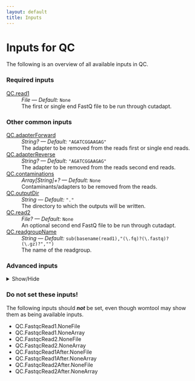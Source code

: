 ```yaml
---
layout: default
title: Inputs
---
```


# Inputs for QC

The following is an overview of all available inputs in
QC.


### Required inputs
<dl>
<dt id="QC.read1"><a href="#QC.read1">QC.read1</a></dt>
<dd>
    <i>File &mdash; Default:</i> <code>None</code><br />
    The first or single end FastQ file to be run through cutadapt.
</dd>
</dl>

### Other common inputs
<dl>
<dt id="QC.adapterForward"><a href="#QC.adapterForward">QC.adapterForward</a></dt>
<dd>
    <i>String? &mdash; Default:</i> <code>"AGATCGGAAGAG"</code><br />
    The adapter to be removed from the reads first or single end reads.
</dd>
<dt id="QC.adapterReverse"><a href="#QC.adapterReverse">QC.adapterReverse</a></dt>
<dd>
    <i>String? &mdash; Default:</i> <code>"AGATCGGAAGAG"</code><br />
    The adapter to be removed from the reads second end reads.
</dd>
<dt id="QC.contaminations"><a href="#QC.contaminations">QC.contaminations</a></dt>
<dd>
    <i>Array[String]+? &mdash; Default:</i> <code>None</code><br />
    Contaminants/adapters to be removed from the reads.
</dd>
<dt id="QC.outputDir"><a href="#QC.outputDir">QC.outputDir</a></dt>
<dd>
    <i>String &mdash; Default:</i> <code>"."</code><br />
    The directory to which the outputs will be written.
</dd>
<dt id="QC.read2"><a href="#QC.read2">QC.read2</a></dt>
<dd>
    <i>File? &mdash; Default:</i> <code>None</code><br />
    An optional second end FastQ file to be run through cutadapt.
</dd>
<dt id="QC.readgroupName"><a href="#QC.readgroupName">QC.readgroupName</a></dt>
<dd>
    <i>String &mdash; Default:</i> <code>sub(basename(read1),"(\.fq)?(\.fastq)?(\.gz)?","")</code><br />
    The name of the readgroup.
</dd>
</dl>

### Advanced inputs
<details>
<summary> Show/Hide </summary>
<dl>
<dt id="QC.Cutadapt.bwa"><a href="#QC.Cutadapt.bwa">QC.Cutadapt.bwa</a></dt>
<dd>
    <i>Boolean? &mdash; Default:</i> <code>None</code><br />
    Equivalent to cutadapt's --bwa flag.
</dd>
<dt id="QC.Cutadapt.colorspace"><a href="#QC.Cutadapt.colorspace">QC.Cutadapt.colorspace</a></dt>
<dd>
    <i>Boolean? &mdash; Default:</i> <code>None</code><br />
    Equivalent to cutadapt's --colorspace flag.
</dd>
<dt id="QC.Cutadapt.cores"><a href="#QC.Cutadapt.cores">QC.Cutadapt.cores</a></dt>
<dd>
    <i>Int &mdash; Default:</i> <code>1</code><br />
    The number of cores to use.
</dd>
<dt id="QC.Cutadapt.cut"><a href="#QC.Cutadapt.cut">QC.Cutadapt.cut</a></dt>
<dd>
    <i>Int? &mdash; Default:</i> <code>None</code><br />
    Equivalent to cutadapt's --cut option.
</dd>
<dt id="QC.Cutadapt.discardTrimmed"><a href="#QC.Cutadapt.discardTrimmed">QC.Cutadapt.discardTrimmed</a></dt>
<dd>
    <i>Boolean? &mdash; Default:</i> <code>None</code><br />
    Equivalent to cutadapt's --quality-cutoff option.
</dd>
<dt id="QC.Cutadapt.discardUntrimmed"><a href="#QC.Cutadapt.discardUntrimmed">QC.Cutadapt.discardUntrimmed</a></dt>
<dd>
    <i>Boolean? &mdash; Default:</i> <code>None</code><br />
    Equivalent to cutadapt's --discard-untrimmed option.
</dd>
<dt id="QC.Cutadapt.doubleEncode"><a href="#QC.Cutadapt.doubleEncode">QC.Cutadapt.doubleEncode</a></dt>
<dd>
    <i>Boolean? &mdash; Default:</i> <code>None</code><br />
    Equivalent to cutadapt's --double-encode flag.
</dd>
<dt id="QC.Cutadapt.errorRate"><a href="#QC.Cutadapt.errorRate">QC.Cutadapt.errorRate</a></dt>
<dd>
    <i>Float? &mdash; Default:</i> <code>None</code><br />
    Equivalent to cutadapt's --error-rate option.
</dd>
<dt id="QC.Cutadapt.format"><a href="#QC.Cutadapt.format">QC.Cutadapt.format</a></dt>
<dd>
    <i>String? &mdash; Default:</i> <code>None</code><br />
    Equivalent to cutadapt's --format option.
</dd>
<dt id="QC.Cutadapt.front"><a href="#QC.Cutadapt.front">QC.Cutadapt.front</a></dt>
<dd>
    <i>Array[String] &mdash; Default:</i> <code>[]</code><br />
    A list of 5' ligated adapter sequences to be cut from the given first or single end fastq file.
</dd>
<dt id="QC.Cutadapt.frontRead2"><a href="#QC.Cutadapt.frontRead2">QC.Cutadapt.frontRead2</a></dt>
<dd>
    <i>Array[String] &mdash; Default:</i> <code>[]</code><br />
    A list of 5' ligated adapter sequences to be cut from the given second end fastq file.
</dd>
<dt id="QC.Cutadapt.infoFilePath"><a href="#QC.Cutadapt.infoFilePath">QC.Cutadapt.infoFilePath</a></dt>
<dd>
    <i>String? &mdash; Default:</i> <code>None</code><br />
    Equivalent to cutadapt's --info-file option.
</dd>
<dt id="QC.Cutadapt.interleaved"><a href="#QC.Cutadapt.interleaved">QC.Cutadapt.interleaved</a></dt>
<dd>
    <i>Boolean? &mdash; Default:</i> <code>None</code><br />
    Equivalent to cutadapt's --interleaved flag.
</dd>
<dt id="QC.Cutadapt.length"><a href="#QC.Cutadapt.length">QC.Cutadapt.length</a></dt>
<dd>
    <i>Int? &mdash; Default:</i> <code>None</code><br />
    Equivalent to cutadapt's --length option.
</dd>
<dt id="QC.Cutadapt.lengthTag"><a href="#QC.Cutadapt.lengthTag">QC.Cutadapt.lengthTag</a></dt>
<dd>
    <i>String? &mdash; Default:</i> <code>None</code><br />
    Equivalent to cutadapt's --length-tag option.
</dd>
<dt id="QC.Cutadapt.maq"><a href="#QC.Cutadapt.maq">QC.Cutadapt.maq</a></dt>
<dd>
    <i>Boolean? &mdash; Default:</i> <code>None</code><br />
    Equivalent to cutadapt's --maq flag.
</dd>
<dt id="QC.Cutadapt.maskAdapter"><a href="#QC.Cutadapt.maskAdapter">QC.Cutadapt.maskAdapter</a></dt>
<dd>
    <i>Boolean? &mdash; Default:</i> <code>None</code><br />
    Equivalent to cutadapt's --mask-adapter flag.
</dd>
<dt id="QC.Cutadapt.matchReadWildcards"><a href="#QC.Cutadapt.matchReadWildcards">QC.Cutadapt.matchReadWildcards</a></dt>
<dd>
    <i>Boolean? &mdash; Default:</i> <code>None</code><br />
    Equivalent to cutadapt's --match-read-wildcards flag.
</dd>
<dt id="QC.Cutadapt.maximumLength"><a href="#QC.Cutadapt.maximumLength">QC.Cutadapt.maximumLength</a></dt>
<dd>
    <i>Int? &mdash; Default:</i> <code>None</code><br />
    Equivalent to cutadapt's --maximum-length option.
</dd>
<dt id="QC.Cutadapt.maxN"><a href="#QC.Cutadapt.maxN">QC.Cutadapt.maxN</a></dt>
<dd>
    <i>Int? &mdash; Default:</i> <code>None</code><br />
    Equivalent to cutadapt's --max-n option.
</dd>
<dt id="QC.Cutadapt.memory"><a href="#QC.Cutadapt.memory">QC.Cutadapt.memory</a></dt>
<dd>
    <i>String &mdash; Default:</i> <code>"4G"</code><br />
    The amount of memory this job will use.
</dd>
<dt id="QC.Cutadapt.minimumLength"><a href="#QC.Cutadapt.minimumLength">QC.Cutadapt.minimumLength</a></dt>
<dd>
    <i>Int? &mdash; Default:</i> <code>2</code><br />
    Equivalent to cutadapt's --minimum-length option.
</dd>
<dt id="QC.Cutadapt.nextseqTrim"><a href="#QC.Cutadapt.nextseqTrim">QC.Cutadapt.nextseqTrim</a></dt>
<dd>
    <i>String? &mdash; Default:</i> <code>None</code><br />
    Equivalent to cutadapt's --nextseq-trim option.
</dd>
<dt id="QC.Cutadapt.noIndels"><a href="#QC.Cutadapt.noIndels">QC.Cutadapt.noIndels</a></dt>
<dd>
    <i>Boolean? &mdash; Default:</i> <code>None</code><br />
    Equivalent to cutadapt's --no-indels flag.
</dd>
<dt id="QC.Cutadapt.noMatchAdapterWildcards"><a href="#QC.Cutadapt.noMatchAdapterWildcards">QC.Cutadapt.noMatchAdapterWildcards</a></dt>
<dd>
    <i>Boolean? &mdash; Default:</i> <code>None</code><br />
    Equivalent to cutadapt's --no-match-adapter-wildcards flag.
</dd>
<dt id="QC.Cutadapt.noTrim"><a href="#QC.Cutadapt.noTrim">QC.Cutadapt.noTrim</a></dt>
<dd>
    <i>Boolean? &mdash; Default:</i> <code>None</code><br />
    Equivalent to cutadapt's --no-trim flag.
</dd>
<dt id="QC.Cutadapt.noZeroCap"><a href="#QC.Cutadapt.noZeroCap">QC.Cutadapt.noZeroCap</a></dt>
<dd>
    <i>Boolean? &mdash; Default:</i> <code>None</code><br />
    Equivalent to cutadapt's --no-zero-cap flag.
</dd>
<dt id="QC.Cutadapt.overlap"><a href="#QC.Cutadapt.overlap">QC.Cutadapt.overlap</a></dt>
<dd>
    <i>Int? &mdash; Default:</i> <code>None</code><br />
    Equivalent to cutadapt's --overlap option.
</dd>
<dt id="QC.Cutadapt.pairFilter"><a href="#QC.Cutadapt.pairFilter">QC.Cutadapt.pairFilter</a></dt>
<dd>
    <i>String? &mdash; Default:</i> <code>None</code><br />
    Equivalent to cutadapt's --pair-filter option.
</dd>
<dt id="QC.Cutadapt.prefix"><a href="#QC.Cutadapt.prefix">QC.Cutadapt.prefix</a></dt>
<dd>
    <i>String? &mdash; Default:</i> <code>None</code><br />
    Equivalent to cutadapt's --prefix option.
</dd>
<dt id="QC.Cutadapt.qualityBase"><a href="#QC.Cutadapt.qualityBase">QC.Cutadapt.qualityBase</a></dt>
<dd>
    <i>Int? &mdash; Default:</i> <code>None</code><br />
    Equivalent to cutadapt's --quality-base option.
</dd>
<dt id="QC.Cutadapt.qualityCutoff"><a href="#QC.Cutadapt.qualityCutoff">QC.Cutadapt.qualityCutoff</a></dt>
<dd>
    <i>String? &mdash; Default:</i> <code>None</code><br />
    Equivalent to cutadapt's --quality-cutoff option.
</dd>
<dt id="QC.Cutadapt.restFilePath"><a href="#QC.Cutadapt.restFilePath">QC.Cutadapt.restFilePath</a></dt>
<dd>
    <i>String? &mdash; Default:</i> <code>None</code><br />
    Equivalent to cutadapt's --rest-file option.
</dd>
<dt id="QC.Cutadapt.stripF3"><a href="#QC.Cutadapt.stripF3">QC.Cutadapt.stripF3</a></dt>
<dd>
    <i>Boolean? &mdash; Default:</i> <code>None</code><br />
    Equivalent to cutadapt's --strip-f3 flag.
</dd>
<dt id="QC.Cutadapt.stripSuffix"><a href="#QC.Cutadapt.stripSuffix">QC.Cutadapt.stripSuffix</a></dt>
<dd>
    <i>String? &mdash; Default:</i> <code>None</code><br />
    Equivalent to cutadapt's --strip-suffix option.
</dd>
<dt id="QC.Cutadapt.suffix"><a href="#QC.Cutadapt.suffix">QC.Cutadapt.suffix</a></dt>
<dd>
    <i>String? &mdash; Default:</i> <code>None</code><br />
    Equivalent to cutadapt's --suffix option.
</dd>
<dt id="QC.Cutadapt.times"><a href="#QC.Cutadapt.times">QC.Cutadapt.times</a></dt>
<dd>
    <i>Int? &mdash; Default:</i> <code>None</code><br />
    Equivalent to cutadapt's --times option.
</dd>
<dt id="QC.Cutadapt.tooLongOutputPath"><a href="#QC.Cutadapt.tooLongOutputPath">QC.Cutadapt.tooLongOutputPath</a></dt>
<dd>
    <i>String? &mdash; Default:</i> <code>None</code><br />
    Equivalent to cutadapt's --too-long-output option.
</dd>
<dt id="QC.Cutadapt.tooLongPairedOutputPath"><a href="#QC.Cutadapt.tooLongPairedOutputPath">QC.Cutadapt.tooLongPairedOutputPath</a></dt>
<dd>
    <i>String? &mdash; Default:</i> <code>None</code><br />
    Equivalent to cutadapt's --too-long-paired-output option.
</dd>
<dt id="QC.Cutadapt.tooShortOutputPath"><a href="#QC.Cutadapt.tooShortOutputPath">QC.Cutadapt.tooShortOutputPath</a></dt>
<dd>
    <i>String? &mdash; Default:</i> <code>None</code><br />
    Equivalent to cutadapt's --too-short-output option.
</dd>
<dt id="QC.Cutadapt.tooShortPairedOutputPath"><a href="#QC.Cutadapt.tooShortPairedOutputPath">QC.Cutadapt.tooShortPairedOutputPath</a></dt>
<dd>
    <i>String? &mdash; Default:</i> <code>None</code><br />
    Equivalent to cutadapt's --too-short-paired-output option.
</dd>
<dt id="QC.Cutadapt.trimN"><a href="#QC.Cutadapt.trimN">QC.Cutadapt.trimN</a></dt>
<dd>
    <i>Boolean? &mdash; Default:</i> <code>None</code><br />
    Equivalent to cutadapt's --trim-n flag.
</dd>
<dt id="QC.Cutadapt.trimPrimer"><a href="#QC.Cutadapt.trimPrimer">QC.Cutadapt.trimPrimer</a></dt>
<dd>
    <i>Boolean? &mdash; Default:</i> <code>None</code><br />
    Equivalent to cutadapt's --trim-primer flag.
</dd>
<dt id="QC.Cutadapt.untrimmedOutputPath"><a href="#QC.Cutadapt.untrimmedOutputPath">QC.Cutadapt.untrimmedOutputPath</a></dt>
<dd>
    <i>String? &mdash; Default:</i> <code>None</code><br />
    Equivalent to cutadapt's --untrimmed-output option.
</dd>
<dt id="QC.Cutadapt.untrimmedPairedOutputPath"><a href="#QC.Cutadapt.untrimmedPairedOutputPath">QC.Cutadapt.untrimmedPairedOutputPath</a></dt>
<dd>
    <i>String? &mdash; Default:</i> <code>None</code><br />
    Equivalent to cutadapt's --untrimmed-paired-output option.
</dd>
<dt id="QC.Cutadapt.wildcardFilePath"><a href="#QC.Cutadapt.wildcardFilePath">QC.Cutadapt.wildcardFilePath</a></dt>
<dd>
    <i>String? &mdash; Default:</i> <code>None</code><br />
    Equivalent to cutadapt's --wildcard-file option.
</dd>
<dt id="QC.Cutadapt.Z"><a href="#QC.Cutadapt.Z">QC.Cutadapt.Z</a></dt>
<dd>
    <i>Boolean &mdash; Default:</i> <code>true</code><br />
    Equivalent to cutadapt's -Z flag.
</dd>
<dt id="QC.Cutadapt.zeroCap"><a href="#QC.Cutadapt.zeroCap">QC.Cutadapt.zeroCap</a></dt>
<dd>
    <i>Boolean? &mdash; Default:</i> <code>None</code><br />
    Equivalent to cutadapt's --zero-cap flag.
</dd>
<dt id="QC.dockerImages"><a href="#QC.dockerImages">QC.dockerImages</a></dt>
<dd>
    <i>Map[String,String] &mdash; Default:</i> <code>{"fastqc": "quay.io/biocontainers/fastqc:0.11.7--4", "cutadapt": "quay.io/biocontainers/cutadapt:2.4--py37h14c3975_0"}</code><br />
    The docker image used for this task. Changing this may result in errors which the developers may choose not to address.
</dd>
<dt id="QC.FastqcRead1.adapters"><a href="#QC.FastqcRead1.adapters">QC.FastqcRead1.adapters</a></dt>
<dd>
    <i>File? &mdash; Default:</i> <code>None</code><br />
    Equivalent to fastqc's --adapters option.
</dd>
<dt id="QC.FastqcRead1.casava"><a href="#QC.FastqcRead1.casava">QC.FastqcRead1.casava</a></dt>
<dd>
    <i>Boolean &mdash; Default:</i> <code>false</code><br />
    Equivalent to fastqc's --casava flag.
</dd>
<dt id="QC.FastqcRead1.contaminants"><a href="#QC.FastqcRead1.contaminants">QC.FastqcRead1.contaminants</a></dt>
<dd>
    <i>File? &mdash; Default:</i> <code>None</code><br />
    Equivalent to fastqc's --contaminants option.
</dd>
<dt id="QC.FastqcRead1.dir"><a href="#QC.FastqcRead1.dir">QC.FastqcRead1.dir</a></dt>
<dd>
    <i>String? &mdash; Default:</i> <code>None</code><br />
    Equivalent to fastqc's --dir option.
</dd>
<dt id="QC.FastqcRead1.extract"><a href="#QC.FastqcRead1.extract">QC.FastqcRead1.extract</a></dt>
<dd>
    <i>Boolean &mdash; Default:</i> <code>false</code><br />
    Equivalent to fastqc's --extract flag.
</dd>
<dt id="QC.FastqcRead1.format"><a href="#QC.FastqcRead1.format">QC.FastqcRead1.format</a></dt>
<dd>
    <i>String? &mdash; Default:</i> <code>None</code><br />
    Equivalent to fastqc's --format option.
</dd>
<dt id="QC.FastqcRead1.kmers"><a href="#QC.FastqcRead1.kmers">QC.FastqcRead1.kmers</a></dt>
<dd>
    <i>Int? &mdash; Default:</i> <code>None</code><br />
    Equivalent to fastqc's --kmers option.
</dd>
<dt id="QC.FastqcRead1.limits"><a href="#QC.FastqcRead1.limits">QC.FastqcRead1.limits</a></dt>
<dd>
    <i>File? &mdash; Default:</i> <code>None</code><br />
    Equivalent to fastqc's --limits option.
</dd>
<dt id="QC.FastqcRead1.minLength"><a href="#QC.FastqcRead1.minLength">QC.FastqcRead1.minLength</a></dt>
<dd>
    <i>Int? &mdash; Default:</i> <code>None</code><br />
    Equivalent to fastqc's --min_length option.
</dd>
<dt id="QC.FastqcRead1.nano"><a href="#QC.FastqcRead1.nano">QC.FastqcRead1.nano</a></dt>
<dd>
    <i>Boolean &mdash; Default:</i> <code>false</code><br />
    Equivalent to fastqc's --nano flag.
</dd>
<dt id="QC.FastqcRead1.noFilter"><a href="#QC.FastqcRead1.noFilter">QC.FastqcRead1.noFilter</a></dt>
<dd>
    <i>Boolean &mdash; Default:</i> <code>false</code><br />
    Equivalent to fastqc's --nofilter flag.
</dd>
<dt id="QC.FastqcRead1.nogroup"><a href="#QC.FastqcRead1.nogroup">QC.FastqcRead1.nogroup</a></dt>
<dd>
    <i>Boolean &mdash; Default:</i> <code>false</code><br />
    Equivalent to fastqc's --nogroup flag.
</dd>
<dt id="QC.FastqcRead1.threads"><a href="#QC.FastqcRead1.threads">QC.FastqcRead1.threads</a></dt>
<dd>
    <i>Int &mdash; Default:</i> <code>1</code><br />
    The number of cores to use.
</dd>
<dt id="QC.FastqcRead1After.adapters"><a href="#QC.FastqcRead1After.adapters">QC.FastqcRead1After.adapters</a></dt>
<dd>
    <i>File? &mdash; Default:</i> <code>None</code><br />
    Equivalent to fastqc's --adapters option.
</dd>
<dt id="QC.FastqcRead1After.casava"><a href="#QC.FastqcRead1After.casava">QC.FastqcRead1After.casava</a></dt>
<dd>
    <i>Boolean &mdash; Default:</i> <code>false</code><br />
    Equivalent to fastqc's --casava flag.
</dd>
<dt id="QC.FastqcRead1After.contaminants"><a href="#QC.FastqcRead1After.contaminants">QC.FastqcRead1After.contaminants</a></dt>
<dd>
    <i>File? &mdash; Default:</i> <code>None</code><br />
    Equivalent to fastqc's --contaminants option.
</dd>
<dt id="QC.FastqcRead1After.dir"><a href="#QC.FastqcRead1After.dir">QC.FastqcRead1After.dir</a></dt>
<dd>
    <i>String? &mdash; Default:</i> <code>None</code><br />
    Equivalent to fastqc's --dir option.
</dd>
<dt id="QC.FastqcRead1After.extract"><a href="#QC.FastqcRead1After.extract">QC.FastqcRead1After.extract</a></dt>
<dd>
    <i>Boolean &mdash; Default:</i> <code>false</code><br />
    Equivalent to fastqc's --extract flag.
</dd>
<dt id="QC.FastqcRead1After.format"><a href="#QC.FastqcRead1After.format">QC.FastqcRead1After.format</a></dt>
<dd>
    <i>String? &mdash; Default:</i> <code>None</code><br />
    Equivalent to fastqc's --format option.
</dd>
<dt id="QC.FastqcRead1After.kmers"><a href="#QC.FastqcRead1After.kmers">QC.FastqcRead1After.kmers</a></dt>
<dd>
    <i>Int? &mdash; Default:</i> <code>None</code><br />
    Equivalent to fastqc's --kmers option.
</dd>
<dt id="QC.FastqcRead1After.limits"><a href="#QC.FastqcRead1After.limits">QC.FastqcRead1After.limits</a></dt>
<dd>
    <i>File? &mdash; Default:</i> <code>None</code><br />
    Equivalent to fastqc's --limits option.
</dd>
<dt id="QC.FastqcRead1After.minLength"><a href="#QC.FastqcRead1After.minLength">QC.FastqcRead1After.minLength</a></dt>
<dd>
    <i>Int? &mdash; Default:</i> <code>None</code><br />
    Equivalent to fastqc's --min_length option.
</dd>
<dt id="QC.FastqcRead1After.nano"><a href="#QC.FastqcRead1After.nano">QC.FastqcRead1After.nano</a></dt>
<dd>
    <i>Boolean &mdash; Default:</i> <code>false</code><br />
    Equivalent to fastqc's --nano flag.
</dd>
<dt id="QC.FastqcRead1After.noFilter"><a href="#QC.FastqcRead1After.noFilter">QC.FastqcRead1After.noFilter</a></dt>
<dd>
    <i>Boolean &mdash; Default:</i> <code>false</code><br />
    Equivalent to fastqc's --nofilter flag.
</dd>
<dt id="QC.FastqcRead1After.nogroup"><a href="#QC.FastqcRead1After.nogroup">QC.FastqcRead1After.nogroup</a></dt>
<dd>
    <i>Boolean &mdash; Default:</i> <code>false</code><br />
    Equivalent to fastqc's --nogroup flag.
</dd>
<dt id="QC.FastqcRead1After.threads"><a href="#QC.FastqcRead1After.threads">QC.FastqcRead1After.threads</a></dt>
<dd>
    <i>Int &mdash; Default:</i> <code>1</code><br />
    The number of cores to use.
</dd>
<dt id="QC.FastqcRead2.adapters"><a href="#QC.FastqcRead2.adapters">QC.FastqcRead2.adapters</a></dt>
<dd>
    <i>File? &mdash; Default:</i> <code>None</code><br />
    Equivalent to fastqc's --adapters option.
</dd>
<dt id="QC.FastqcRead2.casava"><a href="#QC.FastqcRead2.casava">QC.FastqcRead2.casava</a></dt>
<dd>
    <i>Boolean &mdash; Default:</i> <code>false</code><br />
    Equivalent to fastqc's --casava flag.
</dd>
<dt id="QC.FastqcRead2.contaminants"><a href="#QC.FastqcRead2.contaminants">QC.FastqcRead2.contaminants</a></dt>
<dd>
    <i>File? &mdash; Default:</i> <code>None</code><br />
    Equivalent to fastqc's --contaminants option.
</dd>
<dt id="QC.FastqcRead2.dir"><a href="#QC.FastqcRead2.dir">QC.FastqcRead2.dir</a></dt>
<dd>
    <i>String? &mdash; Default:</i> <code>None</code><br />
    Equivalent to fastqc's --dir option.
</dd>
<dt id="QC.FastqcRead2.extract"><a href="#QC.FastqcRead2.extract">QC.FastqcRead2.extract</a></dt>
<dd>
    <i>Boolean &mdash; Default:</i> <code>false</code><br />
    Equivalent to fastqc's --extract flag.
</dd>
<dt id="QC.FastqcRead2.format"><a href="#QC.FastqcRead2.format">QC.FastqcRead2.format</a></dt>
<dd>
    <i>String? &mdash; Default:</i> <code>None</code><br />
    Equivalent to fastqc's --format option.
</dd>
<dt id="QC.FastqcRead2.kmers"><a href="#QC.FastqcRead2.kmers">QC.FastqcRead2.kmers</a></dt>
<dd>
    <i>Int? &mdash; Default:</i> <code>None</code><br />
    Equivalent to fastqc's --kmers option.
</dd>
<dt id="QC.FastqcRead2.limits"><a href="#QC.FastqcRead2.limits">QC.FastqcRead2.limits</a></dt>
<dd>
    <i>File? &mdash; Default:</i> <code>None</code><br />
    Equivalent to fastqc's --limits option.
</dd>
<dt id="QC.FastqcRead2.minLength"><a href="#QC.FastqcRead2.minLength">QC.FastqcRead2.minLength</a></dt>
<dd>
    <i>Int? &mdash; Default:</i> <code>None</code><br />
    Equivalent to fastqc's --min_length option.
</dd>
<dt id="QC.FastqcRead2.nano"><a href="#QC.FastqcRead2.nano">QC.FastqcRead2.nano</a></dt>
<dd>
    <i>Boolean &mdash; Default:</i> <code>false</code><br />
    Equivalent to fastqc's --nano flag.
</dd>
<dt id="QC.FastqcRead2.noFilter"><a href="#QC.FastqcRead2.noFilter">QC.FastqcRead2.noFilter</a></dt>
<dd>
    <i>Boolean &mdash; Default:</i> <code>false</code><br />
    Equivalent to fastqc's --nofilter flag.
</dd>
<dt id="QC.FastqcRead2.nogroup"><a href="#QC.FastqcRead2.nogroup">QC.FastqcRead2.nogroup</a></dt>
<dd>
    <i>Boolean &mdash; Default:</i> <code>false</code><br />
    Equivalent to fastqc's --nogroup flag.
</dd>
<dt id="QC.FastqcRead2.threads"><a href="#QC.FastqcRead2.threads">QC.FastqcRead2.threads</a></dt>
<dd>
    <i>Int &mdash; Default:</i> <code>1</code><br />
    The number of cores to use.
</dd>
<dt id="QC.FastqcRead2After.adapters"><a href="#QC.FastqcRead2After.adapters">QC.FastqcRead2After.adapters</a></dt>
<dd>
    <i>File? &mdash; Default:</i> <code>None</code><br />
    Equivalent to fastqc's --adapters option.
</dd>
<dt id="QC.FastqcRead2After.casava"><a href="#QC.FastqcRead2After.casava">QC.FastqcRead2After.casava</a></dt>
<dd>
    <i>Boolean &mdash; Default:</i> <code>false</code><br />
    Equivalent to fastqc's --casava flag.
</dd>
<dt id="QC.FastqcRead2After.contaminants"><a href="#QC.FastqcRead2After.contaminants">QC.FastqcRead2After.contaminants</a></dt>
<dd>
    <i>File? &mdash; Default:</i> <code>None</code><br />
    Equivalent to fastqc's --contaminants option.
</dd>
<dt id="QC.FastqcRead2After.dir"><a href="#QC.FastqcRead2After.dir">QC.FastqcRead2After.dir</a></dt>
<dd>
    <i>String? &mdash; Default:</i> <code>None</code><br />
    Equivalent to fastqc's --dir option.
</dd>
<dt id="QC.FastqcRead2After.extract"><a href="#QC.FastqcRead2After.extract">QC.FastqcRead2After.extract</a></dt>
<dd>
    <i>Boolean &mdash; Default:</i> <code>false</code><br />
    Equivalent to fastqc's --extract flag.
</dd>
<dt id="QC.FastqcRead2After.format"><a href="#QC.FastqcRead2After.format">QC.FastqcRead2After.format</a></dt>
<dd>
    <i>String? &mdash; Default:</i> <code>None</code><br />
    Equivalent to fastqc's --format option.
</dd>
<dt id="QC.FastqcRead2After.kmers"><a href="#QC.FastqcRead2After.kmers">QC.FastqcRead2After.kmers</a></dt>
<dd>
    <i>Int? &mdash; Default:</i> <code>None</code><br />
    Equivalent to fastqc's --kmers option.
</dd>
<dt id="QC.FastqcRead2After.limits"><a href="#QC.FastqcRead2After.limits">QC.FastqcRead2After.limits</a></dt>
<dd>
    <i>File? &mdash; Default:</i> <code>None</code><br />
    Equivalent to fastqc's --limits option.
</dd>
<dt id="QC.FastqcRead2After.minLength"><a href="#QC.FastqcRead2After.minLength">QC.FastqcRead2After.minLength</a></dt>
<dd>
    <i>Int? &mdash; Default:</i> <code>None</code><br />
    Equivalent to fastqc's --min_length option.
</dd>
<dt id="QC.FastqcRead2After.nano"><a href="#QC.FastqcRead2After.nano">QC.FastqcRead2After.nano</a></dt>
<dd>
    <i>Boolean &mdash; Default:</i> <code>false</code><br />
    Equivalent to fastqc's --nano flag.
</dd>
<dt id="QC.FastqcRead2After.noFilter"><a href="#QC.FastqcRead2After.noFilter">QC.FastqcRead2After.noFilter</a></dt>
<dd>
    <i>Boolean &mdash; Default:</i> <code>false</code><br />
    Equivalent to fastqc's --nofilter flag.
</dd>
<dt id="QC.FastqcRead2After.nogroup"><a href="#QC.FastqcRead2After.nogroup">QC.FastqcRead2After.nogroup</a></dt>
<dd>
    <i>Boolean &mdash; Default:</i> <code>false</code><br />
    Equivalent to fastqc's --nogroup flag.
</dd>
<dt id="QC.FastqcRead2After.threads"><a href="#QC.FastqcRead2After.threads">QC.FastqcRead2After.threads</a></dt>
<dd>
    <i>Int &mdash; Default:</i> <code>1</code><br />
    The number of cores to use.
</dd>
<dt id="QC.runAdapterClipping"><a href="#QC.runAdapterClipping">QC.runAdapterClipping</a></dt>
<dd>
    <i>Boolean &mdash; Default:</i> <code>defined(adapterForward) || defined(adapterReverse) || length(select_first([contaminations, []])) > 0</code><br />
    Whether or not adapters should be removed from the reads.
</dd>
</dl>
</details>





### Do not set these inputs!
The following inputs should ***not*** be set, even though womtool may
show them as being available inputs.

* QC.FastqcRead1.NoneFile
* QC.FastqcRead1.NoneArray
* QC.FastqcRead2.NoneFile
* QC.FastqcRead2.NoneArray
* QC.FastqcRead1After.NoneFile
* QC.FastqcRead1After.NoneArray
* QC.FastqcRead2After.NoneFile
* QC.FastqcRead2After.NoneArray
